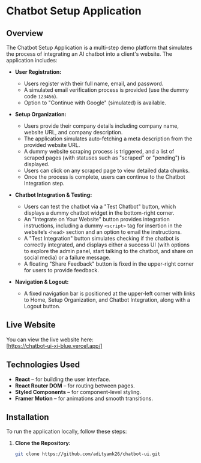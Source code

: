 # Chatbot Setup Application

## Overview

The Chatbot Setup Application is a multi-step demo platform that simulates the process of integrating an AI chatbot into a client's website. The application includes:

- **User Registration:**  
  - Users register with their full name, email, and password.
  - A simulated email verification process is provided (use the dummy code `123456`).
  - Option to "Continue with Google" (simulated) is available.

- **Setup Organization:**  
  - Users provide their company details including company name, website URL, and company description.
  - The application simulates auto-fetching a meta description from the provided website URL.
  - A dummy website scraping process is triggered, and a list of scraped pages (with statuses such as "scraped" or "pending") is displayed.
  - Users can click on any scraped page to view detailed data chunks.
  - Once the process is complete, users can continue to the Chatbot Integration step.

- **Chatbot Integration & Testing:**  
  - Users can test the chatbot via a "Test Chatbot" button, which displays a dummy chatbot widget in the bottom-right corner.
  - An "Integrate on Your Website" button provides integration instructions, including a dummy `<script>` tag for insertion in the website’s `<head>` section and an option to email the instructions.
  - A "Test Integration" button simulates checking if the chatbot is correctly integrated, and displays either a success UI (with options to explore the admin panel, start talking to the chatbot, and share on social media) or a failure message.
  - A floating "Share Feedback" button is fixed in the upper-right corner for users to provide feedback.

- **Navigation & Logout:**  
  - A fixed navigation bar is positioned at the upper-left corner with links to Home, Setup Organization, and Chatbot Integration, along with a Logout button.

## Live Website

You can view the live website here:  
[https://chatbot-ui-xi-blue.vercel.app/]  


## Technologies Used

- **React** – for building the user interface.
- **React Router DOM** – for routing between pages.
- **Styled Components** – for component-level styling.
- **Framer Motion** – for animations and smooth transitions.

## Installation

To run the application locally, follow these steps:

1. **Clone the Repository:**

   ```bash
   git clone https://github.com/adityamk26/chatbot-ui.git

